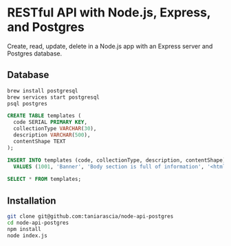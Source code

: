 # RESTful API with Node.js, Express, and Postgres

Create, read, update, delete in a Node.js app with an Express server and Postgres database.

## Database

```bash
brew install postgresql
brew services start postgresql
psql postgres
```

```sql
CREATE TABLE templates (
  code SERIAL PRIMARY KEY,
  collectionType VARCHAR(30),
  description VARCHAR(500),
  contentShape TEXT
);

INSERT INTO templates (code, collectionType, description, contentShape)
  VALUES (1001, 'Banner', 'Body section is full of information', '<html><head><title>Title</title></head><body>here the body.</body></html>');
  
SELECT * FROM templates;
```

## Installation

```bash
git clone git@github.com:taniarascia/node-api-postgres
cd node-api-postgres
npm install
node index.js
```